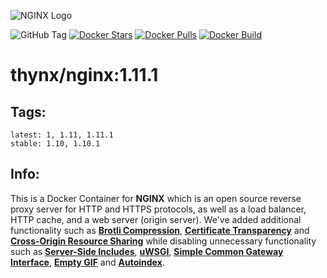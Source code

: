 ![NGINX Logo](https://cdn.rawgit.com/thynx/docker-nginx/master/logo.svg)

![GitHub Tag](https://img.shields.io/github/tag/thynx/docker-nginx.svg)
[![Docker Stars](https://img.shields.io/docker/stars/thynx/nginx.svg)](https://hub.docker.com/r/thynx/nginx/)
[![Docker Pulls](https://img.shields.io/docker/pulls/thynx/nginx.svg)](https://hub.docker.com/r/thynx/nginx/)
[![Docker Build](https://img.shields.io/docker/automated/thynx/nginx.svg)](https://hub.docker.com/r/thynx/nginx/)

# thynx/nginx:1.11.1

## Tags:
```
latest: 1, 1.11, 1.11.1
stable: 1.10, 1.10.1
```

## Info:
This is a Docker Container for **NGINX** which is an open source reverse proxy server for HTTP and HTTPS protocols, as well as a load balancer, HTTP cache, and a web server (origin server). We've added additional functionality such as **[Brotli Compression](https://github.com/thynx/ngx-brotli)**, **[Certificate Transparency](https://github.com/grahamedgecombe/nginx-ct)** and **[Cross-Origin Resource Sharing](https://github.com/nginx-lover/ngx_http_cors_filter)** while disabling unnecessary functionality such as **[Server-Side Includes](https://nginx.org/en/docs/http/ngx_http_ssi_module.html)**, **[uWSGI](https://nginx.org/en/docs/http/ngx_http_uwsgi_module.html)**, **[Simple Common Gateway Interface](https://nginx.org/en/docs/http/ngx_http_scgi_module.html)**, **[Empty GIF](https://nginx.org/en/docs/http/ngx_http_empty_gif_module.html)** and **[Autoindex](https://nginx.org/en/docs/http/ngx_http_autoindex_module.html)**.
